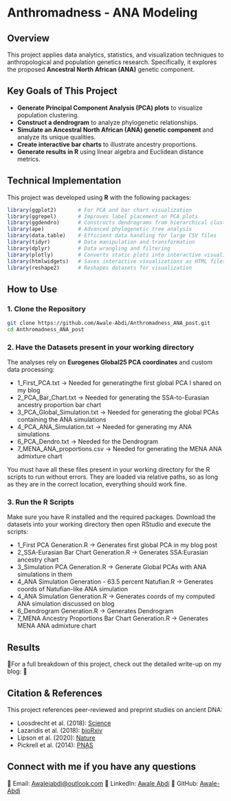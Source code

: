 # Anthromadness - ANA Modeling

## Overview

This project applies data analytics, statistics, and visualization techniques to anthropological and population genetics research. Specifically, it explores the proposed **Ancestral North African (ANA)** genetic component.

## Key Goals of This Project

- **Generate Principal Component Analysis (PCA) plots** to visualize population clustering.
- **Construct a dendrogram** to analyze phylogenetic relationships.
- **Simulate an Ancestral North African (ANA) genetic component** and analyze its unique qualities.
- **Create interactive bar charts** to illustrate ancestry proportions.
- **Generate results in R** using linear algebra and Euclidean distance metrics.

## Technical Implementation

This project was developed using **R** with the following packages:

```r
library(ggplot2)       # For PCA and bar chart visualization
library(ggrepel)       # Improves label placement on PCA plots
library(ggdendro)      # Constructs dendrograms from hierarchical clustering
library(ape)           # Advanced phylogenetic tree analysis
library(data.table)    # Efficient data handling for large CSV files
library(tidyr)         # Data manipulation and transformation
library(dplyr)         # Data wrangling and filtering
library(plotly)        # Converts static plots into interactive visualizations
library(htmlwidgets)   # Saves interactive visualizations as HTML files
library(reshape2)      # Reshapes datasets for visualization
```

## How to Use

### **1. Clone the Repository**
```sh
git clone https://github.com/Awale-Abdi/Anthromadness_ANA_post.git
cd Anthromadness_ANA_post
```
### 2. Have the Datasets present in your working directory

The analyses rely on **Eurogenes Global25 PCA coordinates** and custom data processing:

- 1_First_PCA.txt → Needed for generatingthe first global PCA I shared on my blog
- 2_PCA_Bar_Chart.txt → Needed for generating the SSA-to-Eurasian ancestry proportion bar chart
- 3_PCA_Global_Simulation.txt → Needed for generating the global PCAs containing the ANA simulations
- 4_PCA_ANA_Simulation.txt → Needed for generating my ANA simulations
- 6_PCA_Dendro.txt → Needed for the Dendrogram
- 7_MENA_ANA_proportions.csv → Needed for generating the MENA ANA admixture chart
  
You must have all these files present in your working directory for the R scripts to run without errors. They are loaded via relative paths, so as long as they are in the correct location, everything should work fine.

### **3. Run the R Scripts**
Make sure you have R installed and the required packages. Download the datasets into your working directory then open RStudio and execute the scripts:

- 1_First PCA Generation.R → Generates first global PCA in my blog post
- 2_SSA-Eurasian Bar Chart Generation.R → Generates SSA:Eurasian ancestry chart
- 3_Simulation PCA Generation.R → Generate Global PCAs with ANA simulations in them
- 4_ANA Simulation Generation - 63.5 percent Natufian.R → Generates coords of Natufian-like ANA simulation
- 4_ANA Simulation Generation.R → Generates coords of my computed ANA simulation discussed on blog
- 6_Dendrogram Generation.R → Generates Dendrogram
- 7_MENA Ancestry Proportions Bar Chart Generation.R → Generates MENA ANA admixture chart

## Results

📖For a full breakdown of this project, check out the detailed write-up on my blog:
🔗 []()


## Citation & References
This project references peer-reviewed and preprint studies on ancient DNA:

- Loosdrecht et al. (2018): [Science](https://www.science.org/doi/10.1126/science.aar8380)
- Lazaridis et al. (2018): [bioRxiv](https://www.biorxiv.org/content/10.1101/423079v1)
- Lipson et al. (2020): [Nature](https://www.nature.com/articles/s41586-020-1929-1)
- Pickrell et al. (2014): [PNAS](https://www.pnas.org/doi/full/10.1073/pnas.1313787111)

## Connect with me if you have any questions

📌 Email: Awaleiabdi@outlook.com
📌 LinkedIn: [Awale Abdi](www.linkedin.com/in/awale-abdi)
📌 GitHub: [Awale-Abdi](https://github.com/Awale-Abdi)

